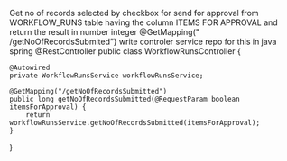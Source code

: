 Get no of records selected by checkbox for send for approval from WORKFLOW_RUNS table having the column ITEMS FOR APPROVAL and return the result in number integer @GetMapping(" /getNoOfRecordsSubmited”} write controler service repo for this in java spring @RestController
public class WorkflowRunsController {
    
    @Autowired
    private WorkflowRunsService workflowRunsService;

    @GetMapping("/getNoOfRecordsSubmitted")
    public long getNoOfRecordsSubmitted(@RequestParam boolean itemsForApproval) {
        return workflowRunsService.getNoOfRecordsSubmitted(itemsForApproval);
    }
}
